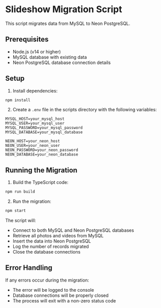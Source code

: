 # Slideshow Migration Script

This script migrates data from MySQL to Neon PostgreSQL.

## Prerequisites

- Node.js (v14 or higher)
- MySQL database with existing data
- Neon PostgreSQL database connection details

## Setup

1. Install dependencies:
```bash
npm install
```

2. Create a `.env` file in the scripts directory with the following variables:
```env
MYSQL_HOST=your_mysql_host
MYSQL_USER=your_mysql_user
MYSQL_PASSWORD=your_mysql_password
MYSQL_DATABASE=your_mysql_database

NEON_HOST=your_neon_host
NEON_USER=your_neon_user
NEON_PASSWORD=your_neon_password
NEON_DATABASE=your_neon_database
```

## Running the Migration

1. Build the TypeScript code:
```bash
npm run build
```

2. Run the migration:
```bash
npm start
```

The script will:
- Connect to both MySQL and Neon PostgreSQL databases
- Retrieve all photos and videos from MySQL
- Insert the data into Neon PostgreSQL
- Log the number of records migrated
- Close the database connections

## Error Handling

If any errors occur during the migration:
- The error will be logged to the console
- Database connections will be properly closed
- The process will exit with a non-zero status code 